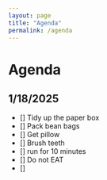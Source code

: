 ```yaml
---
layout: page
title: "Agenda"
permalink: /agenda
---
```



# Agenda


## 1/18/2025
- [] Tidy up the paper box
- [] Pack bean bags
- [] Get pillow
- [] Brush teeth
- [] run for 10 minutes
- [] Do not EAT
- [] 
